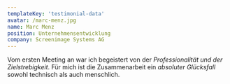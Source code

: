 ```yaml
---
templateKey: 'testimonial-data'
avatar: /marc-menz.jpg
name: Marc Menz
position: Unternehmensentwicklung
company: Screenimage Systems AG
---
```


Vom ersten Meeting an war ich begeistert von der *Professionalität und der Zielstrebigkeit*. Für mich ist die Zusammenarbeit ein *absoluter Glücksfall* sowohl technisch als auch menschlich.
